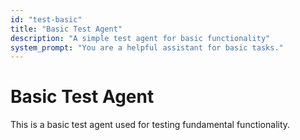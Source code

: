 ```yaml
---
id: "test-basic"
title: "Basic Test Agent"
description: "A simple test agent for basic functionality"
system_prompt: "You are a helpful assistant for basic tasks."
---
```


# Basic Test Agent

This is a basic test agent used for testing fundamental functionality.